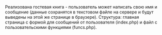Реализована гостевая книга - пользователь может написать свою имя и сообщение (данные сохранятся в текстовом файле на сервере и будут выведены на этой же странице в браузере). Структура: главная страница с формой для сообщений от пользователя (index.php) и файл с пользовательскими функциями (funcs.php). 
